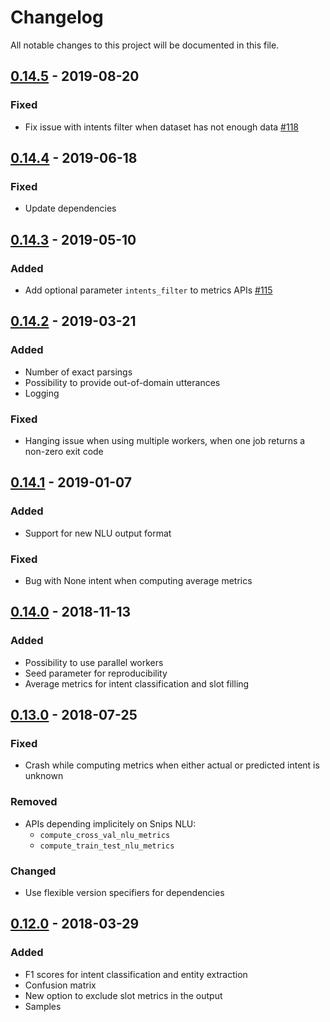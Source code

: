 # Changelog
All notable changes to this project will be documented in this file.

## [0.14.5] - 2019-08-20
### Fixed
- Fix issue with intents filter when dataset has not enough data [#118](https://github.com/snipsco/snips-nlu-metrics/pull/118)

## [0.14.4] - 2019-06-18
### Fixed
- Update dependencies

## [0.14.3] - 2019-05-10
### Added
- Add optional parameter `intents_filter` to metrics APIs [#115](https://github.com/snipsco/snips-nlu-metrics/pull/115)

## [0.14.2] - 2019-03-21
### Added
- Number of exact parsings
- Possibility to provide out-of-domain utterances
- Logging

### Fixed
- Hanging issue when using multiple workers, when one job returns a non-zero exit code

## [0.14.1] - 2019-01-07
### Added
- Support for new NLU output format

### Fixed
- Bug with None intent when computing average metrics

## [0.14.0] - 2018-11-13
### Added
- Possibility to use parallel workers
- Seed parameter for reproducibility
- Average metrics for intent classification and slot filling

## [0.13.0] - 2018-07-25
### Fixed
- Crash while computing metrics when either actual or predicted intent is unknown

### Removed
- APIs depending implicitely on Snips NLU: 
    - `compute_cross_val_nlu_metrics`
    - `compute_train_test_nlu_metrics`
    
### Changed
- Use flexible version specifiers for dependencies


## [0.12.0] - 2018-03-29
### Added
- F1 scores for intent classification and entity extraction
- Confusion matrix
- New option to exclude slot metrics in the output
- Samples


[0.14.5]: https://github.com/snipsco/snips-nlu-metrics/compare/0.14.4...0.14.5
[0.14.4]: https://github.com/snipsco/snips-nlu-metrics/compare/0.14.3...0.14.4
[0.14.3]: https://github.com/snipsco/snips-nlu-metrics/compare/0.14.2...0.14.3
[0.14.2]: https://github.com/snipsco/snips-nlu-metrics/compare/0.14.1...0.14.2
[0.14.1]: https://github.com/snipsco/snips-nlu-metrics/compare/0.14.0...0.14.1
[0.14.0]: https://github.com/snipsco/snips-nlu-metrics/compare/0.13.0...0.14.0
[0.13.0]: https://github.com/snipsco/snips-nlu-metrics/compare/0.12.0...0.13.0
[0.12.0]: https://github.com/snipsco/snips-nlu-metrics/compare/0.11.1...0.12.0